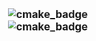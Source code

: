 <h2 align="center">
    <img src="https://img.shields.io/badge/VIM-%2311AB00.svg?style=for-the-badge&logo=vim&logoColor=white" alt="cmake_badge"/>
    <br/>    
    <img src="https://leetcard.jacoblin.cool/spoo0k" alt="cmake_badge"/>
</h2>


<!--
**spoo0k/spoo0k** is a ✨ _special_ ✨ repository because its `README.md` (this file) appears on your GitHub profile.

Here are some ideas to get you started:

- 🔭 I’m currently working on ...
- 🌱 I’m currently learning ...
- 👯 I’m looking to collaborate on ...
- 🤔 I’m looking for help with ...
- 💬 Ask me about ...
- 📫 How to reach me: ...
- 😄 Pronouns: ...
- ⚡ Fun fact: ...
-->
